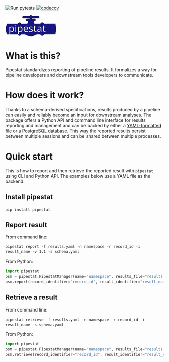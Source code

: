 ![Run pytests](https://github.com/pepkit/pipestat/workflows/Run%20pytests/badge.svg)
[![codecov](https://codecov.io/gh/pepkit/pipestat/branch/master/graph/badge.svg?token=O07MXSQZ32)](https://codecov.io/gh/pepkit/pipestat)

<img src="https://raw.githubusercontent.com/pepkit/pipestat/master/docs/img/pipestat_logo.svg?sanitize=true" alt="pipestat" height="70"/><br>

# What is this?

Pipestat standardizes reporting of pipeline results. It formalizes a way for pipeline developers and downstream tools developers to communicate. 

# How does it work?

Thanks to a schema-derived specifications, results produced by a pipeline can easily and reliably become an input for downstream analyses. The package offers a Python API and command line interface for results reporting and management and can be backed by either a [YAML-formatted file](https://yaml.org/spec/1.2/spec.html) or a [PostgreSQL database](https://www.postgresql.org/). This way the reported results persist between multiple sessions and can be shared between multiple processes.

# Quick start

This is how to report and then retrieve the reported result with `pipestat` using CLI and Python API. The examples below use a YAML file as the backend. 

## Install pipestat

```console
pip install pipestat
```

## Report result

From command line:

```console
pipestat report -f results.yaml -n namespace -r record_id -i result_name -v 1.1 -s schema.yaml
```

From Python:

```python
import pipestat
psm = pipestat.PipestatManager(name="namespace", results_file="results.yaml", schema_path="schema.yaml")
psm.report(record_identifier="record_id", result_identifier="result_name", value=1.1)
```
 
## Retrieve a result

From command line:

```console
pipestat retrieve -f results.yaml -n namespace -r record_id -i result_name -s schema.yaml
```

From Python:

```python
import pipestat
psm = pipestat.PipestatManager(name="namespace", results_file="results.yaml", schema_path="schema.yaml")
psm.retrieve(record_identifier="record_id", result_identifier="result_name")
```
 

